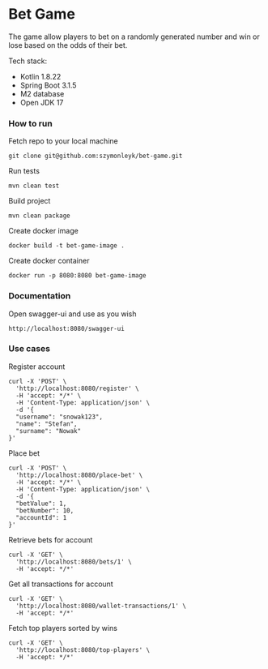 # Bet Game
The game allow players to bet on a randomly generated number and win or lose based on the odds of their bet.

Tech stack:
* Kotlin 1.8.22
* Spring Boot 3.1.5
* M2 database
* Open JDK 17

### How to run
Fetch repo to your local machine
```shell
git clone git@github.com:szymonleyk/bet-game.git
```

Run tests
```shell
mvn clean test
```

Build project
```shell
mvn clean package
```

Create docker image
```shell
docker build -t bet-game-image .
```

Create docker container
```shell
docker run -p 8080:8080 bet-game-image
```

### Documentation
Open swagger-ui and use as you wish
```shell
http://localhost:8080/swagger-ui
```

### Use cases
Register account
```shell
curl -X 'POST' \
  'http://localhost:8080/register' \
  -H 'accept: */*' \
  -H 'Content-Type: application/json' \
  -d '{
  "username": "snowak123",
  "name": "Stefan",
  "surname": "Nowak"
}'
```
Place bet
```shell
curl -X 'POST' \
  'http://localhost:8080/place-bet' \
  -H 'accept: */*' \
  -H 'Content-Type: application/json' \
  -d '{
  "betValue": 1,
  "betNumber": 10,
  "accountId": 1
}'
```
Retrieve bets for account
```shell
curl -X 'GET' \
  'http://localhost:8080/bets/1' \
  -H 'accept: */*'
```
Get all transactions for account
```shell
curl -X 'GET' \
  'http://localhost:8080/wallet-transactions/1' \
  -H 'accept: */*'
```
Fetch top players sorted by wins
```shell
curl -X 'GET' \
  'http://localhost:8080/top-players' \
  -H 'accept: */*'
```